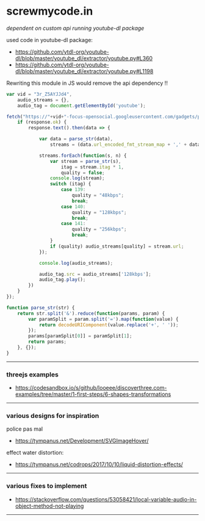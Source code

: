 ﻿# screwmycode.in

_dependent on custom api running youtube-dl package_

used code in youtube-dl package:
* https://github.com/ytdl-org/youtube-dl/blob/master/youtube_dl/extractor/youtube.py#L360
* https://github.com/ytdl-org/youtube-dl/blob/master/youtube_dl/extractor/youtube.py#L1198

Rewriting this module in JS would remove the api dependency !!

```javascript
var vid = "3r_Z5AYJJd4",
    audio_streams = {},
    audio_tag = document.getElementById('youtube');

fetch("https://"+vid+"-focus-opensocial.googleusercontent.com/gadgets/proxy?container=none&url=https%3A%2F%2Fwww.youtube.com%2Fget_video_info%3Fvideo_id%3D" + vid).then(response => {
    if (response.ok) {
        response.text().then(data => {

            var data = parse_str(data),
                streams = (data.url_encoded_fmt_stream_map + ',' + data.adaptive_fmts).split(',');

            streams.forEach(function(s, n) {
                var stream = parse_str(s),
                    itag = stream.itag * 1,
                    quality = false;
                console.log(stream);
                switch (itag) {
                    case 139:
                        quality = "48kbps";
                        break;
                    case 140:
                        quality = "128kbps";
                        break;
                    case 141:
                        quality = "256kbps";
                        break;
                }
                if (quality) audio_streams[quality] = stream.url;
            });

            console.log(audio_streams);

            audio_tag.src = audio_streams['128kbps'];
            audio_tag.play();
        })
    }
});

function parse_str(str) {
    return str.split('&').reduce(function(params, param) {
        var paramSplit = param.split('=').map(function(value) {
            return decodeURIComponent(value.replace('+', ' '));
        });
        params[paramSplit[0]] = paramSplit[1];
        return params;
    }, {});
}
```

---

### threejs examples

* https://codesandbox.io/s/github/looeee/discoverthree.com-examples/tree/master/1-first-steps/6-shapes-transformations

---

### various designs for inspiration
police pas mal
* https://tympanus.net/Development/SVGImageHover/

effect water distortion:
* https://tympanus.net/codrops/2017/10/10/liquid-distortion-effects/

---

### various fixes to implement

* https://stackoverflow.com/questions/53058421/local-variable-audio-in-object-method-not-playing

---
